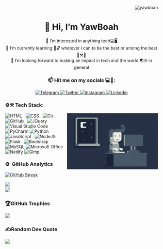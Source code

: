 <p align="right"> <img src="https://komarev.com/ghpvc/?username=yawboah&label=Profile%20views&color=e91e63&style=flat" alt="yawboah" /> </p>
<h1 align="center">👋 Hi, I’m YawBoah</h1> 
<p align="center">👀 I’m interested in anything tech💻🖥<br>
🌱 I’m currently learning 📙🔓 whatever I can to be the best or among the best 👷⚒👷<br>
💞️ I’m looking forward to making an impact in tech and the world 🌏🌐 in general </p>

<h3 align='center'>📫 Hit me on my socials 💻📱:</h3>
<p align='center'>
  
  <a href="https://t.me/wofa_NanaYaw">
  <img alt="Telegram" src="https://img.shields.io/badge/Yboah-30302f?style=for-the-badge&logo=telegram"/>
</a>
  
<a href="https://twitter.com/YYawboahene">
  <img alt="Twitter" src="https://img.shields.io/badge/Twitter-1DA1F2?logo=twitter&logoColor=white&style=for-the-badge"/>
</a>
  
<a href="https://www.instagram.com/mr.yob_/">
  <img alt="Instagram" src="https://img.shields.io/badge/Instagram-E4405F?logo=instagram&logoColor=white&style=for-the-badge"/>
</a>
  
<a href="https://www.linkedin.com/in/yaw-boahene-39a880210/">
  <img alt="Linkedin" src="https://img.shields.io/badge/linkedin-0077B5?logo=linkedin&logoColor=white&style=for-the-badge"/>
</a>
</p>

<h3 align='left'>⚙⚒ Tech Stack:</h3>
<img alt="Night Coding" src="https://raw.githubusercontent.com/AVS1508/AVS1508/master/assets/Night-Coding.gif" align="right"/>

![HTML](https://img.shields.io/badge/HTML5-E34F26?style=for-the-badge&logo=html5&logoColor=white) &nbsp;
![CSS](https://img.shields.io/badge/CSS3-1572B6?style=for-the-badge&logo=css3&logoColor=white) &nbsp;
![Git](https://img.shields.io/badge/GIT-E44C30?style=for-the-badge&logo=git&logoColor=white) &nbsp;
![GitHub](https://img.shields.io/badge/GitHub-100000?style=for-the-badge&logo=github&logoColor=white) &nbsp; 
![JQuery](https://img.shields.io/badge/jQuery-0769AD?style=for-the-badge&logo=jquery&logoColor=white)
![Visual Studio Code](https://img.shields.io/badge/Visual_Studio_Code-0078D4?style=for-the-badge&logo=visual%20studio%20code&logoColor=white) &nbsp;
![PyCharm](https://img.shields.io/badge/PyCharm-000000.svg?&style=for-the-badge&logo=PyCharm&logoColor=white)
![Python](https://img.shields.io/badge/Python-14354C?style=for-the-badge&logo=python&logoColor=white) &nbsp;
![JavaScript](https://img.shields.io/badge/JavaScript-F7DF1E?style=for-the-badge&logo=javascript&logoColor=black) &nbsp; 
![NodeJS](https://img.shields.io/badge/Node.js-43853D?style=for-the-badge&logo=node.js&logoColor=white)
![Flask](https://img.shields.io/badge/Flask-000000?style=for-the-badge&logo=flask&logoColor=white) &nbsp;
![Bootstrap](https://img.shields.io/badge/Bootstrap-563D7C?style=for-the-badge&logo=bootstrap&logoColor=white)
![MySQL](https://img.shields.io/badge/MySQL-00000F?style=for-the-badge&logo=mysql&logoColor=white)
![Microsoft Office ](https://img.shields.io/badge/Microsoft_Office-D83B01?style=for-the-badge&logo=microsoft-office&logoColor=white)
![Netlify](https://img.shields.io/badge/Netlify-00C7B7?style=for-the-badge&logo=netlify&logoColor=white)
![Gimp](https://img.shields.io/badge/gimp-5C5543?style=for-the-badge&logo=gimp&logoColor=white)

### ⚙️ &nbsp;GitHub Analytics
[![GitHub Streak](https://streak-stats.demolab.com/?user=YawBoah&theme=chartreuse-dark&hide_border=true)](https://git.io/streak-stats)
<p align="left">
<a href="https://github.com/AVS1508">
  <img height="200em" src="https://github-readme-stats-eight-theta.vercel.app/api?username=YawBoah&show_icons=true&theme=chartreuse-dark&include_all_commits=true&count_private=true&hide_border=true"/> <br>
  <img height="200em" src="https://github-readme-stats-eight-theta.vercel.app/api/top-langs/?username=YawBoah&layout=compact&langs_count=8&theme=chartreuse-dark&hide_border=true"/>
</a>
</p>

### 🏆GitHub Trophies
![](https://github-trophies.vercel.app/?username=YawBoah&theme=matrix&no-frame=true&no-bg=true&margin-w=4)

### ✍️Random Dev Quote
![](https://quotes-github-readme.vercel.app/api?type=horizontal&theme=merko)







